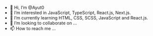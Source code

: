 - 👋 Hi, I’m @Ayut0
- 👀 I’m interested in JavaScript, TypeScript, React.js, Next.js.
- 🌱 I’m currently learning HTML, CSS, SCSS, JavaScript and React.js.
- 💞️ I’m looking to collaborate on ...
- 📫 How to reach me ...

<!---
Ayut0/Ayut0 is a ✨ special ✨ repository because its `README.md` (this file) appears on your GitHub profile.
You can click the Preview link to take a look at your changes.
--->
